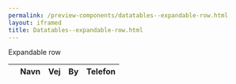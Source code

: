 ```yaml
--- 
permalink: /preview-components/datatables--expandable-row.html
layout: iframed 
title: Datatables--expandable-row.html
---
```

<div class="container">
    <p class="form-label">Expandable row</p>
    <table id="js-datatable-example-detailsrow" class="table table--lines w-percent-100">
        <thead>
            <tr>
                <th></th>
                <th>Navn</th>
                <!--<th>Email</th>-->
                <th>Vej</th>
                <th>By</th>
                <th>Telefon</th>
            </tr>
        </thead>
        <tbody>
            <!--Filled in by js-->
        </tbody>
    </table>
</div>